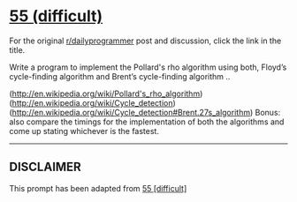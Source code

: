 # [55 (difficult)](https://www.reddit.com/r/dailyprogrammer/comments/txl9j/5212012_challenge_55_difficult/)

For the original [r/dailyprogrammer](https://www.reddit.com/r/dailyprogrammer/) post and discussion, click the link in the title.

Write a program to implement the Pollard's rho algorithm using both, Floyd’s cycle-finding algorithm and Brent’s cycle-finding algorithm .. 

(http://en.wikipedia.org/wiki/Pollard's_rho_algorithm)
(http://en.wikipedia.org/wiki/Cycle_detection)
(http://en.wikipedia.org/wiki/Cycle_detection#Brent.27s_algorithm)
Bonus: also compare the timings for the implementation of both the algorithms and come up stating whichever is the fastest.


----
## **DISCLAIMER**
This prompt has been adapted from [55 [difficult]](https://www.reddit.com/r/dailyprogrammer/comments/txl9j/5212012_challenge_55_difficult/
)
